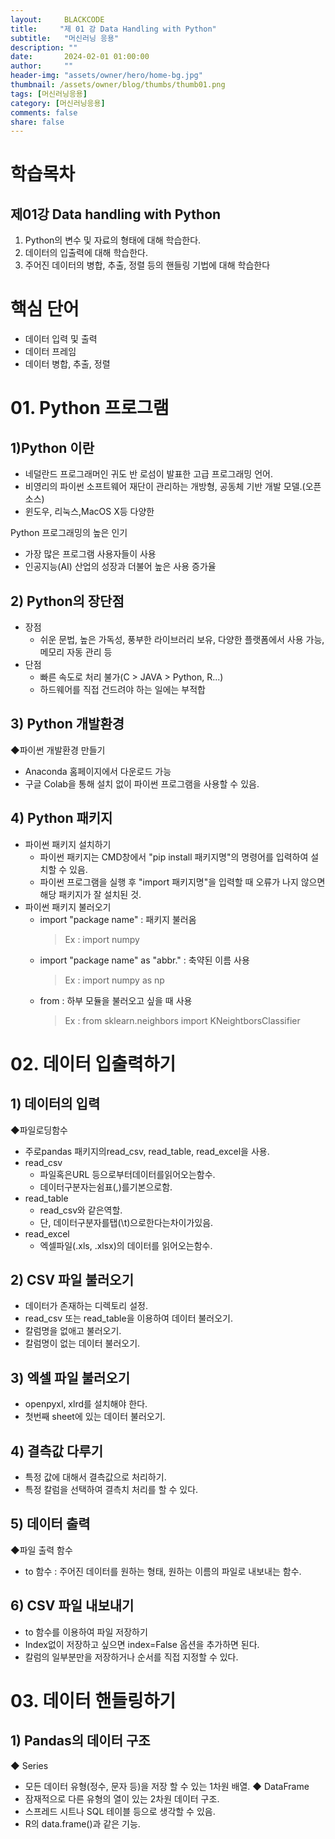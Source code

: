 ```yaml
---
layout:     BLACKCODE
title:     "제 01 강 Data Handling with Python"
subtitle:   "머신러닝 응용"
description: ""
date:       2024-02-01 01:00:00
author:     ""
header-img: "assets/owner/hero/home-bg.jpg"
thumbnail: /assets/owner/blog/thumbs/thumb01.png
tags: [머신러닝응용]
category: [머신러닝응용]
comments: false
share: false
---
```


# 학습목차
## 제01강 Data handling with Python
1. Python의 변수 및 자료의 형태에 대해 학습한다.
2. 데이터의 입출력에 대해 학습한다.
3. 주어진 데이터의 병합, 추출, 정렬 등의 핸들링 기법에 대해 학습한다

# 핵심 단어
- 데이터 입력 및 출력
- 데이터 프레임
- 데이터 병합, 추출, 정렬

# 01. Python 프로그램
## 1)Python 이란
- 네덜란드 프로그래머인 귀도 반 로섬이 발표한 고급 프로그래밍 언어.
- 비영리의 파이썬 소프트웨어 재단이 관리하는 개방형, 공동체 기반 개발 모델.(오픈 소스)
- 윈도우, 리눅스,MacOS X등 다양한

Python 프로그래밍의 높은 인기
- 가장 많은 프로그램 사용자들이 사용
- 인공지능(AI) 산업의 성장과 더불어 높은 사용 증가율

## 2) Python의 장단점
- 장점
    - 쉬운 문법, 높은 가독성, 풍부한 라이브러리 보유, 다양한 플랫폼에서 사용 가능, 메모리 자동 관리 등
- 단점
    - 빠른 속도로 처리 불가(C > JAVA > Python, R...)
    - 하드웨어를 직접 건드려야 하는 일에는 부적합

## 3) Python 개발환경
◆파이썬 개발환경 만들기
- Anaconda 홈페이지에서 다운로드 가능
- 구글 Colab을 통해 설치 없이 파이썬 프로그램을 사용할 수 있음.

## 4) Python 패키지
- 파이썬 패키지 설치하기
    - 파이썬 패키지는 CMD창에서 "pip install 패키지명"의 명령어를 입력하여 설치할 수 있음.
    - 파이썬 프로그램을 실행 후 "import 패키지명"을 입력할 때 오류가 나지 않으면 해당 패키지가 잘 설치된 것.
- 파이썬 패키지 불러오기
    - import "package name" : 패키지 불러옴
        > Ex : import numpy
    - import "package name" as "abbr." : 축약된 이름 사용
        > Ex : import numpy as np
    - from : 하부 모듈을 불러오고 싶을 때 사용
        > Ex : from sklearn.neighbors import KNeightborsClassifier

# 02. 데이터 입출력하기
## 1) 데이터의 입력
◆파일로딩함수
- 주로pandas 패키지의read_csv, read_table, read_excel을 사용.
- read_csv
    - 파일혹은URL 등으로부터데이터를읽어오는함수.
    - 데이터구분자는쉼표(,)를기본으로함.
-  read_table
    - read_csv와 같은역할.
    - 단, 데이터구분자를탭(\t)으로한다는차이가있음.
- read_excel
    - 엑셀파일(.xls, .xlsx)의 데이터를 읽어오는함수.

## 2) CSV 파일 불러오기
- 데이터가 존재하는 디렉토리 설정.
- read_csv 또는 read_table을 이용하여 데이터 불러오기.
- 칼럼명을 없애고 불러오기.
- 칼럼명이 없는 데이터 불러오기.

## 3) 엑셀 파일 불러오기
- openpyxl, xlrd를 설치해야 한다.
- 첫번째 sheet에 있는 데이터 불러오기.

## 4) 결측값 다루기
- 특정 값에 대해서 결측값으로 처리하기.
- 특정 칼럼을 선택하여 결측치 처리를 할 수 있다.

## 5) 데이터 출력
◆파일 출력 함수
- to 함수 : 주어진 데이터를 원하는 형태, 원하는 이름의 파일로 내보내는 함수.

## 6) CSV 파일 내보내기
- to 함수를 이용하여 파일 저장하기
- Index없이 저장하고 싶으면 index=False 옵션을 추가하면 된다.
- 칼럼의 일부분만을 저장하거나 순서를 직접 지정할 수 있다.

# 03. 데이터 핸들링하기
## 1) Pandas의 데이터 구조
◆ Series
- 모든 데이터 유형(정수, 문자 등)을 저장 할 수 있는 1차원 배열.
◆ DataFrame
- 잠재적으로 다른 유형의 열이 있는 2차원 데이터 구조.
- 스프레드 시트나 SQL 테이블 등으로 생각할 수 있음.
- R의 data.frame()과 같은 기능.
